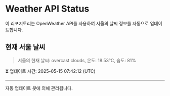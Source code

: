 
# Weather API Status

이 리포지토리는 OpenWeather API를 사용하여 서울의 날씨 정보를 자동으로 업데이트합니다.

## 현재 서울 날씨
> 서울의 현재 날씨: overcast clouds, 온도: 18.53°C, 습도: 81%

⏳ 업데이트 시간: 2025-05-15 07:42:12 (UTC)

---
자동 업데이트 봇에 의해 관리됩니다.
